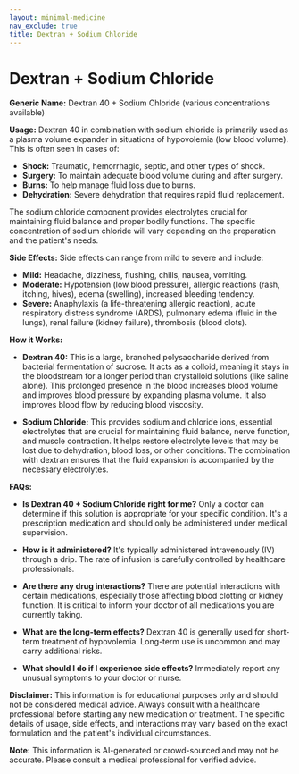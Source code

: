 ```yaml
---
layout: minimal-medicine
nav_exclude: true
title: Dextran + Sodium Chloride
---
```


# Dextran + Sodium Chloride

**Generic Name:** Dextran 40 + Sodium Chloride (various concentrations available)

**Usage:** Dextran 40 in combination with sodium chloride is primarily used as a plasma volume expander in situations of hypovolemia (low blood volume).  This is often seen in cases of:

* **Shock:**  Traumatic, hemorrhagic, septic, and other types of shock.
* **Surgery:** To maintain adequate blood volume during and after surgery.
* **Burns:** To help manage fluid loss due to burns.
* **Dehydration:**  Severe dehydration that requires rapid fluid replacement.

The sodium chloride component provides electrolytes crucial for maintaining fluid balance and proper bodily functions.  The specific concentration of sodium chloride will vary depending on the preparation and the patient's needs.

**Side Effects:** Side effects can range from mild to severe and include:

* **Mild:** Headache, dizziness, flushing, chills, nausea, vomiting.
* **Moderate:**  Hypotension (low blood pressure), allergic reactions (rash, itching, hives), edema (swelling), increased bleeding tendency.
* **Severe:**  Anaphylaxis (a life-threatening allergic reaction), acute respiratory distress syndrome (ARDS), pulmonary edema (fluid in the lungs), renal failure (kidney failure), thrombosis (blood clots).

**How it Works:**

* **Dextran 40:** This is a large, branched polysaccharide derived from bacterial fermentation of sucrose. It acts as a colloid, meaning it stays in the bloodstream for a longer period than crystalloid solutions (like saline alone). This prolonged presence in the blood increases blood volume and improves blood pressure by expanding plasma volume. It also improves blood flow by reducing blood viscosity.

* **Sodium Chloride:**  This provides sodium and chloride ions, essential electrolytes that are crucial for maintaining fluid balance, nerve function, and muscle contraction.  It helps restore electrolyte levels that may be lost due to dehydration, blood loss, or other conditions.  The combination with dextran ensures that the fluid expansion is accompanied by the necessary electrolytes.


**FAQs:**

* **Is Dextran 40 + Sodium Chloride right for me?** Only a doctor can determine if this solution is appropriate for your specific condition.  It's a prescription medication and should only be administered under medical supervision.

* **How is it administered?** It's typically administered intravenously (IV) through a drip. The rate of infusion is carefully controlled by healthcare professionals.

* **Are there any drug interactions?**  There are potential interactions with certain medications, especially those affecting blood clotting or kidney function.  It is critical to inform your doctor of all medications you are currently taking.

* **What are the long-term effects?**  Dextran 40 is generally used for short-term treatment of hypovolemia. Long-term use is uncommon and may carry additional risks.

* **What should I do if I experience side effects?**  Immediately report any unusual symptoms to your doctor or nurse.

**Disclaimer:** This information is for educational purposes only and should not be considered medical advice. Always consult with a healthcare professional before starting any new medication or treatment.  The specific details of usage, side effects, and interactions may vary based on the exact formulation and the patient's individual circumstances.


**Note:** This information is AI-generated or crowd-sourced and may not be accurate. Please consult a medical professional for verified advice.